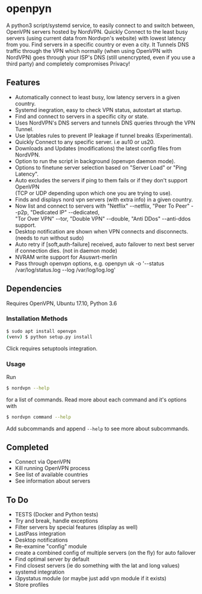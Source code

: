# openpyn
A python3 script/systemd service, to easily connect to and switch between, OpenVPN servers hosted by NordVPN. Quickly Connect to the least busy servers (using current data from Nordvpn's website) with lowest latency from you. Find servers in a specific country or even a city. It Tunnels DNS traffic through the VPN which normally (when using OpenVPN with NordVPN) goes through your ISP's DNS (still unencrypted, even if you use a third party) and completely compromises Privacy!

## Features
* Automatically connect to least busy, low latency servers in a given country.
* Systemd inegration, easy to check VPN status, autostart at startup.
* Find and connect to servers in a specific city or state.
* Uses NordVPN's DNS servers and tunnels DNS queries through the VPN Tunnel.
* Use Iptables rules to prevent IP leakage if tunnel breaks (Experimental).
* Quickly Connect to any specific server. i.e au10 or us20.
* Downloads and Updates (modifications) the latest config files from NordVPN.
* Option to run the script in background (openvpn daemon mode).
* Options to finetune server selection based on "Server Load" or "Ping Latency".
* Auto excludes the servers if ping to them fails or if they don't support OpenVPN \
  (TCP or UDP depending upon which one you are trying to use).
* Finds and displays nord vpn servers (with extra info) in a given country.
* Now list and connect to servers with "Netflix" --netflix, "Peer To Peer" --p2p, "Dedicated IP" --dedicated, \
"Tor Over VPN" --tor, "Double VPN" --double, "Anti DDos" --anti-ddos support.
* Desktop notification are shown when VPN connects and disconnects. (needs to run without sudo)
* Auto retry if [soft,auth-failure] received, auto failover to next best server if connection dies. (not in daemon mode)
* NVRAM write support for Asuswrt-merlin
* Pass through openvpn options, e.g. openpyn uk -o '--status /var/log/status.log --log /var/log/log.log'

## Dependencies

Requires OpenVPN, Ubuntu 17.10, Python 3.6

### Installation Methods

```bash
$ sudo apt install openvpn
(venv) $ python setup.py install 
```

Click requires setuptools integration.

### Usage

Run

```bash
$ nordvpn --help
```

for a list of commands. Read more about each command and it's options with

```bash
$ nordvpn command --help
```

Add subcommands and append ```--help``` to see more about subcommands.

## Completed
- Connect via OpenVPN
- Kill running OpenVPN process
- See list of available countries
- See information about servers


## To Do
- TESTS (Docker and Python tests)
- Try and break, handle exceptions
- Filter servers by special features (display as well)
- LastPass integration
- Desktop notifications
- Re-examine "config" module
- create a combined config of multiple servers (on the fly) for auto failover
- Find optimal server by default
- Find closest servers (ie do something with the lat and long values)
- systemd integration
- i3pystatus module (or maybe just add vpn module if it exists)
- Store profiles
